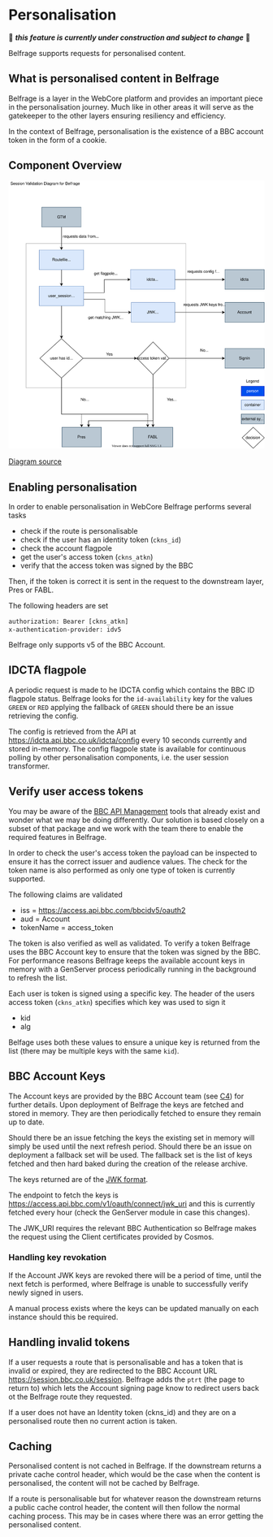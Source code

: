# Personalisation

:construction: *__this feature is currently under construction and subject to change__* :construction:

Belfrage supports requests for personalised content.

## What is personalised content in Belfrage

Belfrage is a layer in the WebCore platform and provides an important piece in the personalisation journey. Much like in other areas it will serve as the gatekeeper to the other layers ensuring resiliency and efficiency.

In the context of Belfrage, personalisation is the existence of a BBC account token in the form of a cookie.

## Component Overview

![Session Validation](img/session-validation.svg)

[Diagram source](source/session-validation.drawio)

## Enabling personalisation

In order to enable personalisation in WebCore Belfrage performs several tasks

* check if the route is personalisable
* check if the user has an identity token (`ckns_id`)
* check the account flagpole
* get the user's access token (`ckns_atkn`)
* verify that the access token was signed by the BBC

Then, if the token is correct it is sent in the request to the downstream layer, Pres or FABL.

The following headers are set

```
authorization: Bearer [ckns_atkn]
x-authentication-provider: idv5
```

Belfrage only supports v5 of the BBC Account.

## IDCTA flagpole

A periodic request is made to he IDCTA config which contains the BBC ID flagpole status. Belfrage looks for the `id-availability` key for the values `GREEN` or `RED` applying the fallback of `GREEN` should there be an issue retrieving the config.

The config is retrieved from the API at https://idcta.api.bbc.co.uk/idcta/config every 10 seconds currently and stored in-memory. The config flagpole state is available for continuous polling by other personalisation components, i.e. the user session transformer.

## Verify user access tokens

You may be aware of the [BBC API Management](https://github.com/bbc/api-management/wiki) tools that already exist and wonder what we may be doing differently. Our solution is based closely on a subset of that package and we work with the team there to enable the required features in Belfrage.

In order to check the user's access token the payload can be inspected to ensure it has the correct issuer and audience values. The check for the token name is also performed as only one type of token is currently supported.

The following claims are validated

* iss = https://access.api.bbc.com/bbcidv5/oauth2
* aud = Account
* tokenName = access_token

The token is also verified as well as validated. To verify a token Belfrage uses the BBC Account key to ensure that the token was signed by the BBC. For performance reasons Belfrage keeps the available account keys in memory with a GenServer process periodically running in the background to refresh the list.

Each user is token is signed using a specific key. The header of the users access token (`ckns_atkn`) specifies which key was used to sign it

* kid
* alg

Belfage uses both these values to ensure a unique key is returned from the list (there may be multiple keys with the same `kid`).

## BBC Account Keys

The Account keys are provided by the BBC Account team (see [C4](docs/architecture.md#level-2-container-diagrams)) for further details. Upon deployment of Belfrage the keys are fetched and stored in memory. They are then periodically fetched to ensure they remain up to date.

Should there be an issue fetching the keys the existing set in memory will simply be used until the next refresh period. Should there be an issue on deployment a fallback set will be used. The fallback set is the list of keys fetched and then hard baked during the creation of the release archive.

The keys returned are of the [JWK format](https://tools.ietf.org/html/rfc7517).

The endpoint to fetch the keys is https://access.api.bbc.com/v1/oauth/connect/jwk_uri and this is currently fetched every hour (check the GenServer module in case this changes).

The JWK_URI requires the relevant BBC Authentication so Belfrage makes the request using the Client certificates provided by Cosmos.

### Handling key revokation

If the Account JWK keys are revoked there will be a period of time, until the next fetch is performed, where Belfrage is unable to successfully verify newly signed in users.

A manual process exists where the keys can be updated manually on each instance should this be required.

## Handling invalid tokens

If a user requests a route that is personalisable and has a token that is invalid or expired, they are redirected to the BBC Account URL https://session.bbc.co.uk/session. Belfrage adds the `ptrt` (the page to return to) which lets the Account signing page know to redirect users back ot the Belfrage route they requested.

If a user does not have an Identity token (ckns_id) and they are on a personalised route then no current action is taken.

## Caching

Personalised content is not cached in Belfrage. If the downstream returns a private cache control header, which would be the case when the content is personalised, the content will not be cached by Belfrage.

If a route is personalisable but for whatever reason the downstream returns a public cache control header, the content will then follow the normal caching process. This may be in cases where there was an error getting the personalised content.
